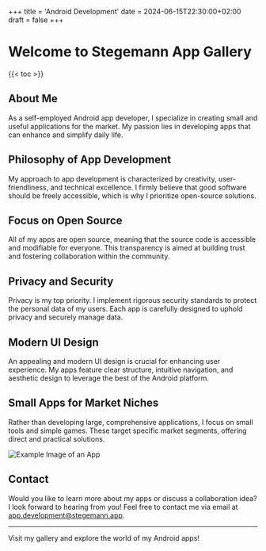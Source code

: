 +++
title = 'Android Development'
date = 2024-06-15T22:30:00+02:00
draft = false
+++
# Welcome to Stegemann App Gallery

{{< toc >}}

## About Me

As a self-employed Android app developer, I specialize in creating small and useful applications for the market. My passion lies in developing apps that can enhance and simplify daily life.

## Philosophy of App Development

My approach to app development is characterized by creativity, user-friendliness, and technical excellence. I firmly believe that good software should be freely accessible, which is why I prioritize open-source solutions.

## Focus on Open Source

All of my apps are open source, meaning that the source code is accessible and modifiable for everyone. This transparency is aimed at building trust and fostering collaboration within the community.

## Privacy and Security

Privacy is my top priority. I implement rigorous security standards to protect the personal data of my users. Each app is carefully designed to uphold privacy and securely manage data.

## Modern UI Design

An appealing and modern UI design is crucial for enhancing user experience. My apps feature clear structure, intuitive navigation, and aesthetic design to leverage the best of the Android platform.

## Small Apps for Market Niches

Rather than developing large, comprehensive applications, I focus on small tools and simple games. These target specific market segments, offering direct and practical solutions.

![Example Image of an App](link-to-image.jpg)

## Contact

Would you like to learn more about my apps or discuss a collaboration idea? I look forward to hearing from you! Feel free to contact me via email at app.development@stegemann.app.

---
Visit my gallery and explore the world of my Android apps!
